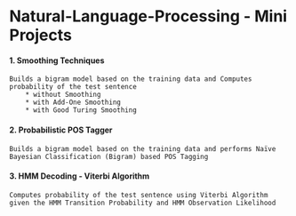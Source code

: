 # Natural-Language-Processing - Mini Projects

#### 1. Smoothing Techniques
    Builds a bigram model based on the training data and Computes probability of the test sentence
        * without Smoothing
        * with Add-One Smoothing
        * with Good Turing Smoothing
        
#### 2. Probabilistic POS Tagger
    Builds a bigram model based on the training data and performs Naïve Bayesian Classification (Bigram) based POS Tagging
    
#### 3. HMM Decoding - Viterbi Algorithm
    Computes probability of the test sentence using Viterbi Algorithm given the HMM Transition Probability and HMM Observation Likelihood
